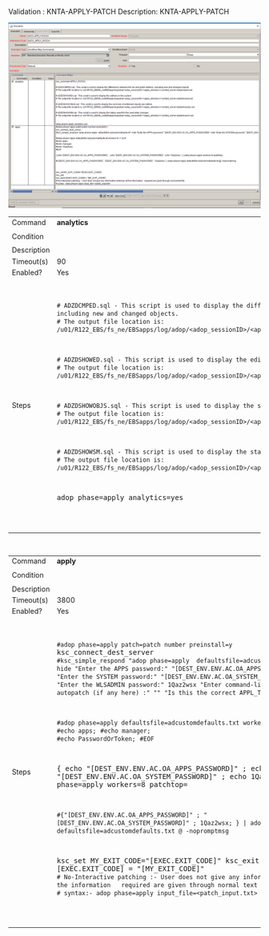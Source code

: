 
Validation : KNTA-APPLY-PATCH
Description: KNTA-APPLY-PATCH
  
<img src="./KNTA-APPLY-PATCH.PNG" width=800/>

<br>
<table>
<tr><td>Command</td><td><b>analytics</b></td></tr>
<tr><td>Condition</td><td><pre></pre></td></tr>
<tr><td>Description</td><td></td></tr>
<tr><td>Timeout(s)</td><td>90</td></tr>
<tr><td>Enabled?</td><td>Yes</td></tr>
<tr><td>Steps</td>
<td><pre>

```# ADZDCMPED.sql - This script is used to display the differences between the run and patch editions, including new and changed objects. ```
```# The output file location is: /u01/R122_EBS/fs_ne/EBSapps/log/adop/<adop_sessionID>/<apply_directory>/<context_name>/adzdcmped.out.```

```# ADZDSHOWED.sql - This script is used to display the editions in the system. ```
```# The output file location is: /u01/R122_EBS/fs_ne/EBSapps/log/adop/<adop_sessionID>/<apply_directory>/<context_name>adzdshowed.out.```

```# ADZDSHOWOBJS.sql - This script is used to display the summary of editioned objects per edition. ```
```# The output file location is: /u01/R122_EBS/fs_ne/EBSapps/log/adop/<adop_sessionID>/<apply_directory>/<context_name>adzdshowobjs.out```

```# ADZDSHOWSM.sql - This script is used to display the status report for the seed data manager. ```
```# The output file location is: /u01/R122_EBS/fs_ne/EBSapps/log/adop/<adop_sessionID>/<apply_directory>/<context_name>adzdshowsm.out```


adop phase=apply analytics=yes



</pre></td></tr>
</table>


<br>
<table>
<tr><td>Command</td><td><b>apply</b></td></tr>
<tr><td>Condition</td><td><pre></pre></td></tr>
<tr><td>Description</td><td></td></tr>
<tr><td>Timeout(s)</td><td>3800</td></tr>
<tr><td>Enabled?</td><td>Yes</td></tr>
<tr><td>Steps</td>
<td><pre>

```#adop phase=apply patch=patch number preinstall=y```
ksc_connect_dest_server
```#ksc_simple_respond "adop phase=apply  defaultsfile=adcustomdefaults.txt" -hide "Enter the APPS password:" "[DEST_ENV.ENV.AC.OA_APPS_PASSWORD]" -hide "Enter the SYSTEM password:" "[DEST_ENV.ENV.AC.OA_SYSTEM_PASSWORD]" -hide "Enter the WLSADMIN password:" 1Qaz2wsx "Enter command-line arguments for autopatch (if any here) :" "" "Is this the correct APPL_TOP [Yes] ?" "" ```

```#adop phase=apply defaultsfile=adcustomdefaults.txt workers=8 << EOF```
```#echo apps;```
```#echo manager;```
```#echo PasswordOrToken;```
```#EOF```

{ echo "[DEST_ENV.ENV.AC.OA_APPS_PASSWORD]" ;  echo "[DEST_ENV.ENV.AC.OA_SYSTEM_PASSWORD]" ; echo 1Qaz2wsx ; } | adop phase=apply workers=8 patchtop=

```#{"[DEST_ENV.ENV.AC.OA_APPS_PASSWORD]" ; "[DEST_ENV.ENV.AC.OA_SYSTEM_PASSWORD]" ; 1Qaz2wsx; } | adop phase=apply defaultsfile=adcustomdefaults.txt @ -nopromptmsg```



ksc_set MY_EXIT_CODE="[EXEC.EXIT_CODE]"
ksc_exit
ksc_store [EXEC.EXIT_CODE] = "[MY_EXIT_CODE]"
```# No-Interactive patching :- User does not give any information whereas all the information   required are given through normal text file.```
```# syntax:- adop phase=apply input_file=<patch_input.txt>```

</pre></td></tr>
</table>
